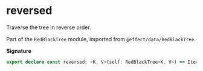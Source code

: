 # reversed

Traverse the tree in reverse order.

Part of the `RedBlackTree` module, imported from `@effect/data/RedBlackTree`.

**Signature**

```ts
export declare const reversed: <K, V>(self: RedBlackTree<K, V>) => Iterable<readonly [K, V]>
```
